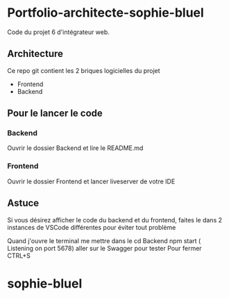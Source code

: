 # Portfolio-architecte-sophie-bluel

Code du projet 6 d'intégrateur web.

## Architecture

Ce repo git contient les 2 briques logicielles du projet

- Frontend
- Backend

## Pour le lancer le code

### Backend

Ouvrir le dossier Backend et lire le README.md

### Frontend

Ouvrir le dossier Frontend et lancer liveserver de votre IDE

## Astuce

Si vous désirez afficher le code du backend et du frontend, faites le dans 2 instances de VSCode différentes pour éviter tout problème

Quand j'ouvre le terminal me mettre dans le cd Backend
npm start ( Listening on port 5678) aller sur le Swagger pour tester
Pour fermer CTRL+S
# sophie-bluel
